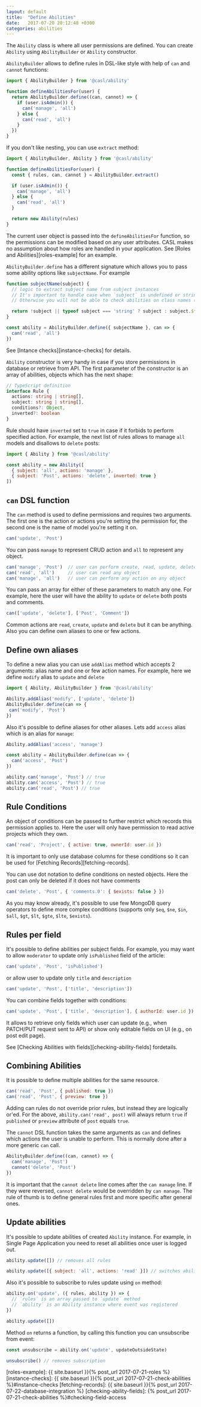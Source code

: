 ```yaml
---
layout: default
title:  "Define Abilities"
date:   2017-07-20 20:12:48 +0300
categories: abilities
---
```


The `Ability` class is where all user permissions are defined. You can create `Ability` using `AbilityBuilder` or `Ability` constructor.

`AbilityBuilder` allows to define rules in DSL-like style with help of `can` and `cannot` functions:
```js
import { AbilityBuilder } from '@casl/ability'

function defineAbilitiesFor(user) {
  return AbilityBuilder.define((can, cannot) => {
    if (user.isAdmin()) {
      can('manage', 'all')
    } else {
      can('read', 'all')
    }
  })
}
```

If you don't like nesting, you can use `extract` method:

```js
import { AbilityBuilder, Ability } from '@casl/ability'

function defineAbilitiesFor(user) {
  const { rules, can, cannot } = AbilityBuilder.extract()

  if (user.isAdmin()) {
    can('manage', 'all')
  } else {
    can('read', 'all')
  }

  return new Ability(rules)
}
```

The current user object is passed into the `defineAbilitiesFor` function, so the permissions can be modified based on any user attributes. CASL makes no assumption about how roles are handled in your application. See [Roles and Abilities][roles-example] for an example.

`AbilityBuilder.define` has a different signature which allows you to pass some ability options like `subjectName`. For example

```js
function subjectName(subject) {
  // logic to extract subject name from subject instances
  // It's important to handle case when `subject` is undefined or string!
  // Otherwise you will not be able to check abilities on class names (e.g., `ability.can('read', 'Post')`)

  return !subject || typeof subject === 'string' ? subject : subject.$type
}

const ability = AbilityBuilder.define({ subjectName }, can => {
  can('read', 'all')
})
```

See [Intance checks][instance-checks] for details.

`Ability` constructor is very handy in case if you store permissions in database or retrieve from API. The first parameter of the constructor is an array of abilities, objects which has the next shape:

```ts
// TypeScript definition
interface Rule {
  actions: string | string[],
  subject: string | string[],
  conditions?: Object,
  inverted?: boolean
}
```

Rule should have `inverted` set to `true` in case if it forbids to perform specified action. For example, the next list of rules allows to manage `all` models and disallows to `delete` posts:

```js
import { Ability } from '@casl/ability'

const ability = new Ability([
  { subject: 'all', actions: 'manage' },
  { subject: 'Post', actions: 'delete', inverted: true }
])
```

## `can` DSL function

The `can` method is used to define permissions and requires two arguments. The first one is the action or actions you're setting the permission for, the second one is the name of model you're setting it on.

```js
can('update', 'Post')
```

You can pass `manage` to represent CRUD action and `all` to represent any object.

```js
can('manage', 'Post')  // user can perform create, read, update, delete action on the post
can('read', 'all')     // user can read any object
can('manage', 'all')   // user can perform any action on any object
```

You can pass an array for either of these parameters to match any one. For example, here the user will have the ability to `update` or `delete` both posts and comments.

```js
can(['update', 'delete'], ['Post', 'Comment'])
```

Common actions are `read`, `create`, `update` and `delete` but it can be anything. Also you can define own aliases to one or few actions.

## Define own aliases

To define a new alias you can use `addAlias` method which accepts 2 arguments: alias name and one or few action names. For example, here we define `modify` alias to `update` and `delete`

```js
import { Ability, AbilityBuilder } from '@casl/ability'

Ability.addAlias('modify', ['update', 'delete'])
AbilityBuilder.define(can => {
 can('modify', 'Post')
})
```

Also it's possible to define aliases for other aliases. Lets add `access` alias which is an alias for `manage`:

```js
Ability.addAlias('access', 'manage')

const ability = AbilityBuilder.define(can => {
  can('access', 'Post')
})

ability.can('manage', 'Post') // true
ability.can('access', 'Post') // true
ability.can('read', 'Post') // true
```

## Rule Conditions

An object of conditions can be passed to further restrict which records this permission applies to. Here the user will only have permission to read active projects which they own.

```js
can('read', 'Project', { active: true, ownerId: user.id })
```

It is important to only use database columns for these conditions so it can be used for [Fetching Records][fetching-records].

You can use dot notation to define conditions on nested objects. Here the post can only be deleted if it does not have comments

```js
can('delete', 'Post', { 'comments.0': { $exists: false } })
```

As you may know already, it's possible to use few MongoDB query operators to define more complex conditions (supports only `$eq`, `$ne`, `$in`, `$all`, `$gt`, `$lt`, `$gte`, `$lte`, `$exists`).

## Rules per field

It's possible to define abilities per subject fields. For example, you may want to allow `moderator` to update only `isPublished` field of the article:

```js
can('update', 'Post', 'isPublished')
```

or allow user to update only `title` and `description`

```js
can('update', 'Post', ['title', 'description'])
```

You can combine fields together with conditions:

```js
can('update', 'Post', ['title', 'description'], { authorId: user.id })
```

It allows to retrieve only fields which user can update (e.g., when PATCH/PUT request sent to API) or show only editable fields on UI (e.g., on post edit page).

See [Checking Abilities with fields][checking-ability-fields] fordetails.

## Combining Abilities

It is possible to define multiple abilities for the same resource.

```js
can('read', 'Post', { published: true })
can('read', 'Post', { preview: true })
```

Adding can rules do not override prior rules, but instead they are logically or'ed. For the above, `ability.can('read', post)` will always return `true` if `published` or `preview` attribute of `post` equals `true`.

The `cannot` DSL function takes the same arguments as `can` and defines which actions the user is unable to perform. This is normally done after a more generic `can` call.

```js
AbilityBuilder.define((can, cannot) => {
  can('manage', 'Post')
  cannot('delete', 'Post')
})
```

It is important that the `cannot delete` line comes after the `can manage` line. If they were reversed, `cannot delete` would be overridden by `can manage`. The rule of thumb is to define general rules first and more specific after general ones.

## Update abilities

It's possible to update abilities of created `Ability` instance. For example, in Single Page Application you need to reset all abilities once user is logged out.

```js
ability.update([]) // removes all rules

ability.update([{ subject: 'all', actions: 'read' }]) // switches ability in readonly mode
```

Also it's possible to subscribe to rules update using `on` method:

```js
ability.on('update', ({ rules, ability }) => {
  // `rules` is an array passed to `update` method
  // `ability` is an Ability instance where event was registered
})

ability.update([])
```

Method `on` returns a function, by calling this function you can unsubscribe from event:

```js
const unsubscribe = ability.on('update', updateOutsideState)

unsubscribe() // removes subscription
```

[roles-example]: {{ site.baseurl }}{% post_url 2017-07-21-roles %}
[instance-checks]: {{ site.baseurl }}{% post_url 2017-07-21-check-abilities %}#instance-checks
[fetching-records]: {{ site.baseurl }}{% post_url 2017-07-22-database-integration %}
[checking-ability-fields]: {% post_url 2017-07-21-check-abilities %}#checking-field-access
